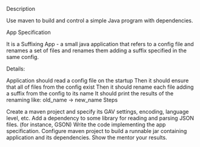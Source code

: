 Description

Use maven to build and control a simple Java program with dependencies.

App Specification

It is a Suffixing App - a small java application that refers to a config file and renames a set of files and renames them adding a suffix specified in the same config.

Details:

Application should read a config file on the startup
Then it should ensure that all of files from the config exist
Then it should rename each file adding a suffix from the config to its name
It should print the results of the renaming like:
old_name -> new_name
Steps

Create a maven project and specify its GAV settings, encoding, language level, etc.
Add a dependency to some library for reading and parsing JSON files. (for instance, GSON)
Write the code implementing the app specification.
Configure maven project to build a runnable jar containing application and its dependencies.
Show the mentor your results.